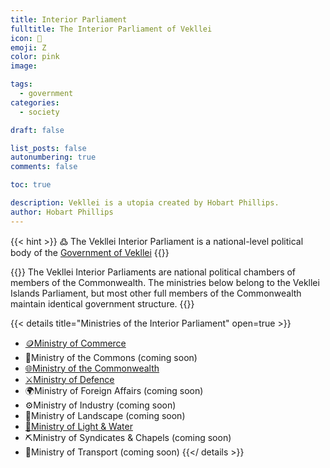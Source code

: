 ```yaml
---
title: Interior Parliament
fulltitle: The Interior Parliament of Vekllei
icon: 🌸
emoji: Ζ
color: pink
image: 

tags: 
  - government
categories:
  - society

draft: false

list_posts: false
autonumbering: true
comments: false

toc: true

description: Vekllei is a utopia created by Hobart Phillips.
author: Hobart Phillips
---
```

{{< hint >}}
߷ The Vekllei Interior Parliament is a national-level political body of the [Government of Vekllei](/utopia/society/state/government/)
{{</hint>}}

{{<hint panel>}}
The Vekllei Interior Parliaments are national political chambers of members of the Commonwealth. The ministries below belong to the Vekllei Islands Parliament, but most other full members of the Commonwealth maintain identical government structure.
{{</hint>}}

{{< details title="Ministries of the Interior Parliament" open=true >}}
- <a href="/utopia/society/state/government/interior/commerce"><span class="navicon">🪙</span>Ministry of Commerce</a>
- <span class="navicon">🚧</span>Ministry of the Commons (coming soon)
- <a href="/utopia/society/state/government/interior/commonwealth"><span class="navicon">🌐</span>Ministry of the Commonwealth</a>
- <a href="/utopia/society/state/government/interior/defence"><span class="navicon">⚔️</span>Ministry of Defence</a>
- <span class="navicon">🌍</span>Ministry of Foreign Affairs (coming soon)
- <span class="navicon">⚙️</span>Ministry of Industry (coming soon)
- <span class="navicon">🌋</span>Ministry of Landscape (coming soon)
- <a href="/utopia/society/state/government/interior/light-and-water"><span class="navicon">🔌</span>Ministry of Light & Water</a>
- <span class="navicon">⛏️</span>Ministry of Syndicates & Chapels (coming soon)
- <span class="navicon">🚃</span>Ministry of Transport (coming soon)
{{</ details >}}
